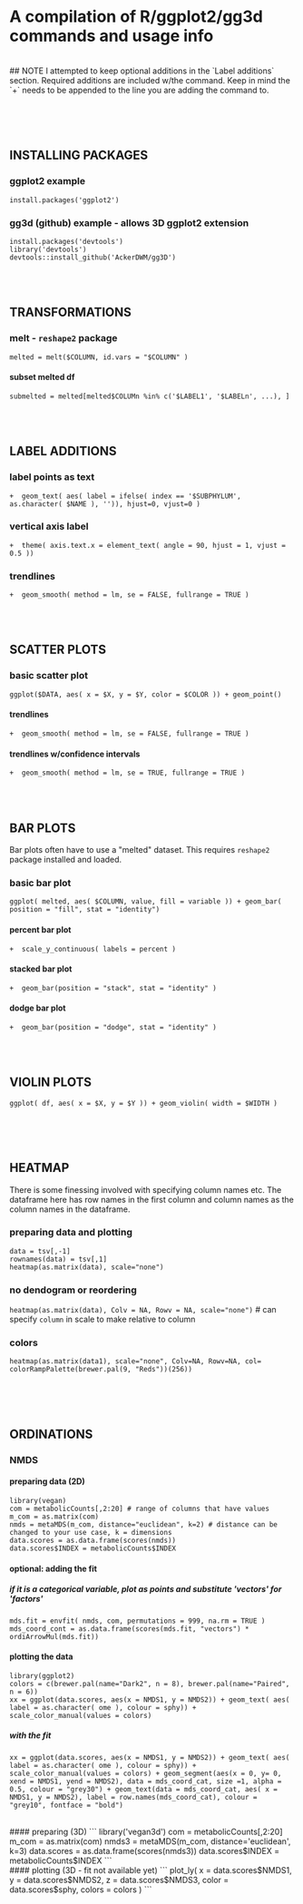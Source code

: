 # A compilation of R/ggplot2/gg3d commands and usage info
<br/>
## NOTE
I attempted to keep optional additions in the `Label additions` section. Required additions are included w/the command.
Keep in mind the `+` needs to be appended to the line you are adding the command to.


<br/><br/><br/>
## INSTALLING PACKAGES
### ggplot2 example
`install.packages('ggplot2')`
### gg3d (github) example - allows 3D ggplot2 extension
```
install.packages('devtools')
library('devtools')
devtools::install_github('AckerDWM/gg3D')
```

<br/><br/>
## TRANSFORMATIONS
### melt - `reshape2` package
`melted = melt($COLUMN, id.vars = "$COLUMN" )`
#### subset melted df
`submelted = melted[melted$COLUMn %in% c('$LABEL1', '$LABELn', ...), ]`

<br/><br/>
## LABEL ADDITIONS
### label points as text
`+	geom_text( aes( label = ifelse( index == '$SUBPHYLUM', as.character( $NAME ), '')), hjust=0, vjust=0 )`
### vertical axis label
`+	theme( axis.text.x = element_text( angle = 90, hjust = 1, vjust = 0.5 ))`
### trendlines
`+	geom_smooth( method = lm, se = FALSE, fullrange = TRUE )`

<br/><br/>
## SCATTER PLOTS
### basic scatter plot
`ggplot($DATA, aes( x = $X, y = $Y, color = $COLOR )) + geom_point()`
#### trendlines
`+	geom_smooth( method = lm, se = FALSE, fullrange = TRUE )`
#### trendlines w/confidence intervals
`+	geom_smooth( method = lm, se = TRUE, fullrange = TRUE )`

<br/><br/>
## BAR PLOTS
Bar plots often have to use a "melted" dataset. This requires `reshape2` package installed and loaded.
### basic bar plot
`ggplot( melted, aes( $COLUMN, value, fill = variable )) + geom_bar( position = "fill", stat = "identity")`
#### percent bar plot
`+	scale_y_continuous( labels = percent )`
#### stacked bar plot
`+	geom_bar(position = "stack", stat = "identity" )`
#### dodge bar plot
`+	geom_bar(position = "dodge", stat = "identity" )`

<br/><br/>
## VIOLIN PLOTS
`ggplot( df, aes( x = $X, y = $Y )) + geom_violin( width = $WIDTH )`


<br/><br/><br/>
## HEATMAP
There is some finessing involved with specifying column names etc. The dataframe here has row names in the first column and column names as the column names in the dataframe.
### preparing data and plotting
```
data = tsv[,-1]
rownames(data) = tsv[,1]
heatmap(as.matrix(data), scale="none")
```
### no dendogram or reordering
`heatmap(as.matrix(data), Colv = NA, Rowv = NA, scale="none")` # can specify `column` in scale to make relative to column
### colors
`heatmap(as.matrix(data1), scale="none", Colv=NA, Rowv=NA, col= colorRampPalette(brewer.pal(9, "Reds"))(256))`


<br/><br/><br/>
## ORDINATIONS
### NMDS
#### preparing data (2D)
```
library(vegan)
com = metabolicCounts[,2:20] # range of columns that have values
m_com = as.matrix(com)
nmds = metaMDS(m_com, distance="euclidean", k=2) # distance can be changed to your use case, k = dimensions
data.scores = as.data.frame(scores(nmds))
data.scores$INDEX = metabolicCounts$INDEX
```
#### optional: adding the fit
##### if it is a categorical variable, plot as points and substitute 'vectors' for 'factors'
```
mds.fit = envfit( nmds, com, permutations = 999, na.rm = TRUE )
mds_coord_cont = as.data.frame(scores(mds.fit, "vectors") * ordiArrowMul(mds.fit))
```
#### plotting the data
```
library(ggplot2)
colors = c(brewer.pal(name="Dark2", n = 8), brewer.pal(name="Paired", n = 6))
xx = ggplot(data.scores, aes(x = NMDS1, y = NMDS2)) + geom_text( aes( label = as.character( ome ), colour = sphy)) + scale_color_manual(values = colors)
```
##### with the fit
```
xx = ggplot(data.scores, aes(x = NMDS1, y = NMDS2)) + geom_text( aes( label = as.character( ome ), colour = sphy)) + scale_color_manual(values = colors) + geom_segment(aes(x = 0, y= 0, xend = NMDS1, yend = NMDS2), data = mds_coord_cat, size =1, alpha = 0.5, colour = "grey30") + geom_text(data = mds_coord_cat, aes( x = NMDS1, y = NMDS2), label = row.names(mds_coord_cat), colour = "grey10", fontface = "bold")
```
<br/>
#### preparing (3D)
```
library('vegan3d')
com = metabolicCounts[,2:20]
m_com = as.matrix(com)
nmds3 = metaMDS(m_com, distance='euclidean', k=3)
data.scores = as.data.frame(scores(nmds3))
data.scores$INDEX = metabolicCounts$INDEX
```
<br/>
#### plotting (3D - fit not available yet)
```
plot_ly( x = data.scores$NMDS1, y = data.scores$NMDS2, z = data.scores$NMDS3, color = data.scores$sphy, colors = colors )
```
